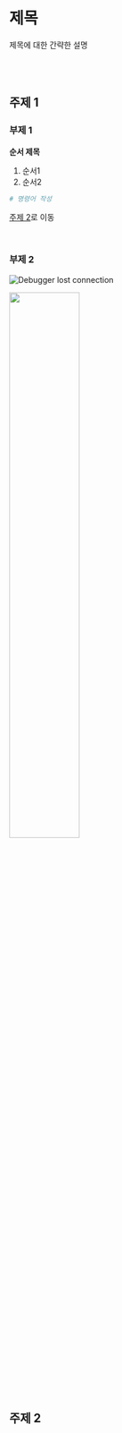 # 제목

제목에 대한 간략한 설명

</br>
</br>

## 주제 1

### 부제 1

**순서 제목**

1. 순서1
2. 순서2

```bash
# 명령어 작성
```

[주제 2](#주제-2)로 이동

</br>

### 부제 2

<!-- 일반 이미지 -->

![Debugger lost connection](../Resource/Image/Command/imgLostConnectionDebugger.png)

<!-- 사이즈 조정 가능 이미지 -->

<img src="../Resource/Image/OS/imgSSHKnown_hosts1.png" width="50%">

</br>
</br>


## 주제 2